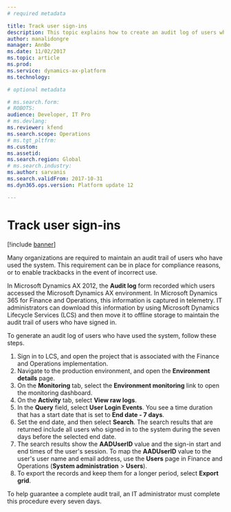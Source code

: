 ```yaml
---
# required metadata

title: Track user sign-ins 
description: This topic explains how to create an audit log of users who have signed in and used Microsoft Dynamics 365 for Finance and Operations.
author: manalidongre
manager: AnnBe
ms.date: 11/02/2017
ms.topic: article
ms.prod: 
ms.service: dynamics-ax-platform
ms.technology: 

# optional metadata

# ms.search.form: 
# ROBOTS: 
audience: Developer, IT Pro
# ms.devlang: 
ms.reviewer: kfend
ms.search.scope: Operations
# ms.tgt_pltfrm: 
ms.custom: 
ms.assetid: 
ms.search.region: Global
# ms.search.industry: 
ms.author: sarvanis
ms.search.validFrom: 2017-10-31
ms.dyn365.ops.version: Platform update 12

---
```

# Track user sign-ins 
 
[!include [banner](../includes/banner.md)]

Many organizations are required to maintain an audit trail of users who have used the system. This requirement can be in place for compliance reasons, or to enable trackbacks in the event of incorrect use.

In Microsoft Dynamics AX 2012, the **Audit log** form recorded which users accessed the Microsoft Dynamics AX environment. In Microsoft Dynamics 365 for Finance and Operations, this information is captured in telemetry. IT administrators can download this information by using Microsoft Dynamics Lifecycle Services (LCS) and then move it to offline storage to maintain the audit trail of users who have signed in.

To generate an audit log of users who have used the system, follow these steps.

1. Sign in to LCS, and open the project that is associated with the Finance and Operations implementation.
2. Navigate to the production environment, and open the **Environment details** page.
3. On the **Monitoring** tab, select the **Environment monitoring** link to open the monitoring dashboard.
4. On the **Activity** tab, select **View raw logs**.
5. In the **Query** field, select **User Login Events**. You see a time duration that has a start date that is set to **End date - 7 days**.
6. Set the end date, and then select **Search**. The search results that are returned include all users who signed in to the system during the seven days before the selected end date.
7. The search results show the **AADUserID** value and the sign-in start and end times of the user's session. To map the **AADUserID** value to the user's user name and email address, use the **Users** page in Finance and Operations (**System administration** > **Users**).
8. To export the records and keep them for a longer period, select **Export grid**.

To help guarantee a complete audit trail, an IT administrator must complete this procedure every seven days.
